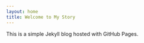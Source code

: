 ```yaml
---
layout: home
title: Welcome to My Story
---
```


This is a simple Jekyll blog hosted with GitHub Pages.
